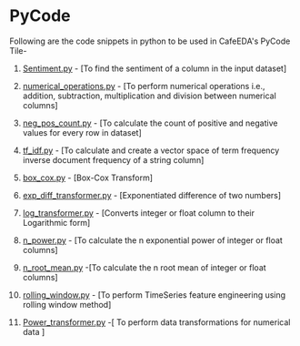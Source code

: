 # PyCode


Following are the code snippets in python to be used in CafeEDA's PyCode Tile-

1. [Sentiment.py](https://github.com/easydatain/PyCode/blob/main/Sentiment.py) - [To find the sentiment of a column in the input dataset]

3. [numerical_operations.py](https://github.com/easydatain/PyCode/blob/main/numerical_operations.py) - [To perform numerical operations i.e., addition, subtraction, multiplication and division between numerical columns]

4. [neg_pos_count.py](https://github.com/easydatain/PyCode/blob/main/neg_pos_count.py) - [To calculate the count of positive and negative values for every row in dataset]

5. [tf_idf.py](https://github.com/easydatain/PyCode/blob/main/tf_idf.py) - [To calculate and create a vector space of term frequency inverse document frequency of a string column]

6. [box_cox.py](https://github.com/easydatain/PyCode/blob/main/box_cox.py) - [Box-Cox Transform]

7. [exp_diff_transformer.py](https://github.com/easydatain/PyCode/blob/main/exp_diff_transformer.py) - [Exponentiated difference of two numbers]

8. [log_transformer.py](https://github.com/easydatain/PyCode/blob/main/log_transformer.py) - [Converts integer or float column to their Logarithmic form]

9. [n_power.py](https://github.com/easydatain/PyCode/blob/main/n_power.py) - [To calculate the n exponential power of integer or float columns]

10. [n_root_mean.py](https://github.com/easydatain/PyCode/blob/main/n_root_mean.py) -[To calculate the n root mean of integer or float columns]

11. [rolling_window.py](https://github.com/easydatain/PyCode/blob/main/rolling_window.py) - [To perform TimeSeries feature engineering using rolling window method] 
12. [Power_transformer.py](https://github.com/easydatain/PyCode/blob/main/Power_transformer.py) -[ To perform data transformations for numerical data ]
